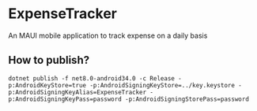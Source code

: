 # ExpenseTracker
An MAUI mobile application to track expense on a daily basis

## How to publish?
`dotnet publish -f net8.0-android34.0 -c Release -p:AndroidKeyStore=true -p:AndroidSigningKeyStore=../key.keystore -p:AndroidSigningKeyAlias=ExpenseTracker -p:AndroidSigningKeyPass=password -p:AndroidSigningStorePass=password`